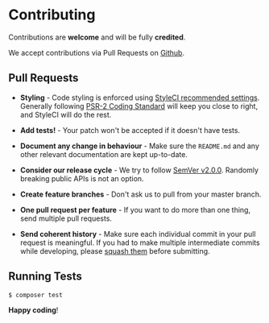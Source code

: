 # Contributing

Contributions are **welcome** and will be fully **credited**.

We accept contributions via Pull Requests on [Github](https://github.com/quartzy/courier).


## Pull Requests

- **Styling** - Code styling is enforced using [StyleCI recommended settings](https://styleci.readme.io/v1.0/docs/presets#section-recommended). Generally following [PSR-2 Coding Standard](https://github.com/php-fig/fig-standards/blob/master/accepted/PSR-2-coding-style-guide.md) will keep you close to right, and StyleCI will do the rest.

- **Add tests!** - Your patch won't be accepted if it doesn't have tests.

- **Document any change in behaviour** - Make sure the `README.md` and any other relevant documentation are kept up-to-date.

- **Consider our release cycle** - We try to follow [SemVer v2.0.0](http://semver.org/). Randomly breaking public APIs is not an option.

- **Create feature branches** - Don't ask us to pull from your master branch.

- **One pull request per feature** - If you want to do more than one thing, send multiple pull requests.

- **Send coherent history** - Make sure each individual commit in your pull request is meaningful. If you had to make multiple intermediate commits while developing, please [squash them](http://www.git-scm.com/book/en/v2/Git-Tools-Rewriting-History#Changing-Multiple-Commit-Messages) before submitting.


## Running Tests

```bash
$ composer test
```

**Happy coding**!


